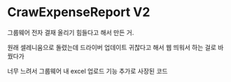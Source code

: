 ﻿# CrawExpenseReport V2

그룹웨어 전자 결재 올리기 힘들다고 해서 만든 거.

원래 셀레니움으로 돌렸는데 드라이버 업데이트 귀찮다고 해서 웹 띄워서 하는 걸로 바꿨다가

너무 느려서 그룹웨어 내 excel 업로드 기능 추가로 사장된 코드